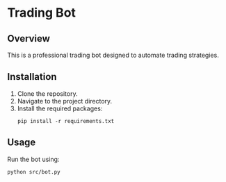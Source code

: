 # Trading Bot

## Overview
This is a professional trading bot designed to automate trading strategies.

## Installation
1. Clone the repository.
2. Navigate to the project directory.
3. Install the required packages:
   ```
   pip install -r requirements.txt
   ```

## Usage
Run the bot using:
```
python src/bot.py
